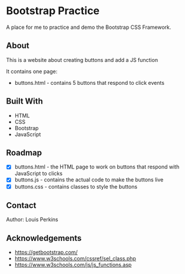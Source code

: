 # Bootstrap Practice

A place for me to practice and demo the Bootstrap CSS Framework.

## About

This is a website about creating buttons and add a JS function

It contains one page:

- buttons.html - contains 5 buttons that respond to click events

## Built With

- HTML
- CSS
- Bootstrap
- JavaScript

## Roadmap

- [x] buttons.html - the HTML page to work on buttons that respond with JavaScript to clicks
- [x] buttons.js - contains the actual code to make the buttons live
- [x] buttons.css - contains classes to style the buttons

## Contact

Author: Louis Perkins

## Acknowledgements

- https://getbootstrap.com/
- https://www.w3schools.com/cssref/sel_class.php
- https://www.w3schools.com/js/js_functions.asp

